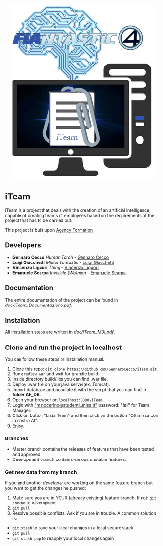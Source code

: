 <div style="text-align: center;"><img alt="https://github.com/GennaroCecco/iTeam/blob/development/src/main/webapp/img/FIAntastici4.png?raw=true" src="https://github.com/GennaroCecco/iTeam/blob/development/src/main/webapp/img/FIAntastici4.png?raw=true"></div>

# iTeam

iTeam is a project that deals with the creation of an artificial intelligence, capable of creating teams of employees
based on the requirements of the project that has to be carried out.

This project is built upon [Agency Formation](https://github.com/SystemFormation/AgencyFormation) 

## Developers

* **Gennaro Cecco** *Human Torch* - [Gennaro Cecco](https://github.com/GennaroCecco)
* **Luigi Giacchetti** *Mister Fantastic* - [Luigi Giacchetti](https://github.com/Rankoll)
* **Vincenzo Liguori** *Thing* - [Vincenzo Liguori](https://github.com/vliguori99)
* **Emanuele Scarpa** *Invisible (Wo)man* - [Emanuele Scarpa](https://github.com/ManuScarpa)

## Documentation

The entire documentation of the project can be found in *doc/iTeam_Documentazione.pdf*.

## Installation

All installation steps are written in *doc/iTeam_MDI.pdf*.

## Clone and run the project in localhost
You can follow these steps or installation manual.
1. Clone this repo: `git clone https://github.com/GennaroCecco/iTeam.git`
2. Run `gradlew war` and wait for grandle build.
3. Inside directory build/libs you can find .war file.
4. Deploy .war file on your java server(ex. Tomcat).
5. Import database and populate it with the script that you can find in **folder AF_DB**.
6. Open your browser on `localhost:8080\iTeam`.
7. Login with ["m.nocerino@studenti.unisa.it"](mailto:m.nocerino5@studenti.unisa.it) password: **"lol"** for Team Manager.
8. Click on button "Lista Team" and then click on the button "Ottimizza con la nostra AI".
9. Enjoy.

### Branches

* Master branch contains the releases of features that have been tested and approved.
* Development branch contains various unstable features.

### Get new data from my branch
If you and another *developer* are working on the same feature branch but you want to get the changes he pushed:

1. Make sure you are in YOUR (already existing) feature branch. If not: `git checkout development`
2. `git pull`
3. Resolve possible conflicts. Ask if you are in trouble. A common solution is:
* `git stash` to save your local changes in a local secure stack
* `git pull`
* `git stash pop` to reapply your local changes again